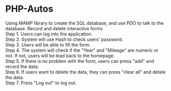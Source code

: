 # PHP-Autos
Using MAMP library to create the SQL database, and use PDO to talk to the database. 
Record and delete interactive forms<br />
Step 1. Users can log into the application.<br />
Step 2. System will use Hash to check users' password.<br />
Step 3. Users will be able to fill the form.<br />
Step 4. The system will check if the "Year" and "Mileage" are numeric or not. If not, users will be lead back to the homepage. <br />
Step 5. If there is no problem with the form, users can press "add" and record the data. <br />
Step 6. If users want to delete the data, they can press "clear all" and detele the data. <br />
Step 7. Press "Log out" to log out. 
